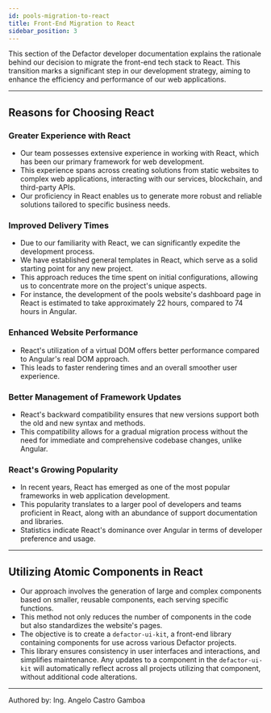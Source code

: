 ```yaml
---
id: pools-migration-to-react
title: Front-End Migration to React
sidebar_position: 3
---
```


This section of the Defactor developer documentation explains the rationale behind our decision to migrate the front-end tech stack to React. This transition marks a significant step in our development strategy, aiming to enhance the efficiency and performance of our web applications.

---

## Reasons for Choosing React

### Greater Experience with React

- Our team possesses extensive experience in working with React, which has been our primary framework for web development.
- This experience spans across creating solutions from static websites to complex web applications, interacting with our services, blockchain, and third-party APIs.
- Our proficiency in React enables us to generate more robust and reliable solutions tailored to specific business needs.

### Improved Delivery Times

- Due to our familiarity with React, we can significantly expedite the development process.
- We have established general templates in React, which serve as a solid starting point for any new project.
- This approach reduces the time spent on initial configurations, allowing us to concentrate more on the project's unique aspects.
- For instance, the development of the pools website's dashboard page in React is estimated to take approximately 22 hours, compared to 74 hours in Angular.

### Enhanced Website Performance

- React's utilization of a virtual DOM offers better performance compared to Angular's real DOM approach.
- This leads to faster rendering times and an overall smoother user experience.

### Better Management of Framework Updates

- React's backward compatibility ensures that new versions support both the old and new syntax and methods.
- This compatibility allows for a gradual migration process without the need for immediate and comprehensive codebase changes, unlike Angular.

### React's Growing Popularity

- In recent years, React has emerged as one of the most popular frameworks in web application development.
- This popularity translates to a larger pool of developers and teams proficient in React, along with an abundance of support documentation and libraries.
- Statistics indicate React's dominance over Angular in terms of developer preference and usage.

---

## Utilizing Atomic Components in React

- Our approach involves the generation of large and complex components based on smaller, reusable components, each serving specific functions.
- This method not only reduces the number of components in the code but also standardizes the website's pages.
- The objective is to create a `defactor-ui-kit`, a front-end library containing components for use across various Defactor projects.
- This library ensures consistency in user interfaces and interactions, and simplifies maintenance. Any updates to a component in the `defactor-ui-kit` will automatically reflect across all projects utilizing that component, without additional code alterations.

---

Authored by: Ing. Angelo Castro Gamboa
